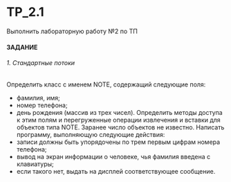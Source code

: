 # TP_2.1
Выполнить лабораторную работу №2 по ТП
#### ЗАДАНИЕ
###### 1. Стандартные потоки
Определить класс с именем NОТЕ, содержащий следующие поля:
- фамилия, имя;
- номер телефона;
- день рождения (массив из трех чисел).
 Определить методы доступа к этим полям и перегруженные операции извлечения и вставки для объектов типа NОТЕ.
 Заранее число объектов не известно.
 Написать программу, выполняющую следующие действия:
- записи должны быть упорядочены по трем первым цифрам номера телефона;
- вывод на экран информации о человеке, чья фамилия введена с клавиатуры;
- если такого нет, выдать на дисплей соответствующее сообщение.
